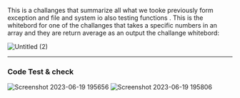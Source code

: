 
This is a challanges that summarize all what we tooke previously form exception and file and system io also testing functions .
This is the whitebord for one of the challanges that takes a specific numbers in an array
and they are return average as an output the challange whitebord:

![Untitled (2)](https://github.com/bashar-27/llab03/assets/83985765/a7e8cc9e-76b3-4f3a-9b15-d1aba0141b2b)

<hr>
<h3>Code Test & check</h3> 

![Screenshot 2023-06-19 195656](https://github.com/bashar-27/llab03/assets/83985765/f276bd47-64a3-4c65-81e4-c1220f03f478)
![Screenshot 2023-06-19 195806](https://github.com/bashar-27/llab03/assets/83985765/3cba69f0-8fb4-4f11-b5ca-5d4a19e742b4)
